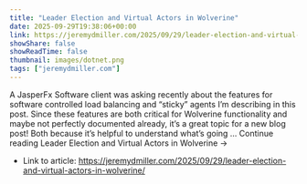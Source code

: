 ```yaml
---
title: "Leader Election and Virtual Actors in Wolverine"
date: 2025-09-29T19:38:06+00:00
link: https://jeremydmiller.com/2025/09/29/leader-election-and-virtual-actors-in-wolverine/
showShare: false
showReadTime: false
thumbnail: images/dotnet.png
tags: ["jeremydmiller.com"]
---
```

A JasperFx Software client was asking recently about the features for software controlled load balancing and “sticky” agents I’m describing in this post. Since these features are both critical for Wolverine functionality and maybe not perfectly documented already, it’s a great topic for a new blog post! Both because it’s helpful to understand what’s going … Continue reading Leader Election and Virtual Actors in Wolverine →

- Link to article: https://jeremydmiller.com/2025/09/29/leader-election-and-virtual-actors-in-wolverine/